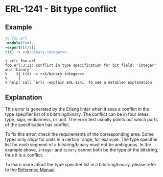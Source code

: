 # ERL-1241 - Bit type conflict

## Example

```erlang
%% foo.erl
-module(foo).
-export([t/1]).
t(X) -> <<X/binary-integer>>.
```

```
$ erlc foo.erl
foo.erl:3:11: conflict in type specification for bit field: 'integer' and 'binary'
%    3| t(X) -> <<X/binary-integer>>.
%     |           ^
% help: call `erlc -explain ERL-1241` to see a detailed explanation
```

## Explanation

This error is generated by the Erlang linter when it sees a conflict in the
type specifier list of a bitstring/binary. The conflict can be in four areas:
type, sign, endianness, or unit. The error text usually points out which
parts of the specification has conflict.

To fix this error, check the requirements of the corresponding area. Some
types only allow for units in a certain range, for example. The type specifier
list for each segment of a bitstring/binary must not be ambiguous. In the
example above, `integer` and `binary` cannot both be the type of the
bitstring, thus it is a conflict.

To learn more about the type specifier list in a bitstring/binary, please
refer to the [Reference Manual](`e:system:expressions#bit-syntax-expressions`).
